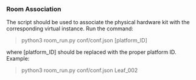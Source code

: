 ### Room Association

The script should be used to associate the physical hardware kit with the corresponding virtual instance.
Run the command:

> python3 room_run.py conf/conf.json [platform_ID]

where [platform_ID] should be replaced with the proper platform ID. Example:

> python3 room_run.py conf/conf.json Leaf_002
